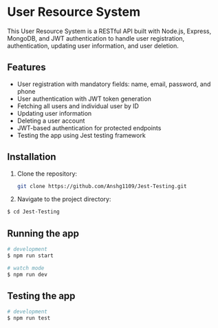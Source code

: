 # User Resource System

This User Resource System is a RESTful API built with Node.js, Express, MongoDB, and JWT authentication to handle user registration, authentication, updating user information, and user deletion.


## Features

- User registration with mandatory fields: name, email, password, and phone
- User authentication with JWT token generation
- Fetching all users and individual user by ID
- Updating user information
- Deleting a user account
- JWT-based authentication for protected endpoints
- Testing the app using Jest testing framework

## Installation

1. Clone the repository:

   ```bash
   git clone https://github.com/Anshg1109/Jest-Testing.git

2. Navigate to the project directory:
```bash
$ cd Jest-Testing
```

## Running the app

```bash
# development
$ npm run start

# watch mode
$ npm run dev

```

## Testing the app

```bash
# development
$ npm run test

```
